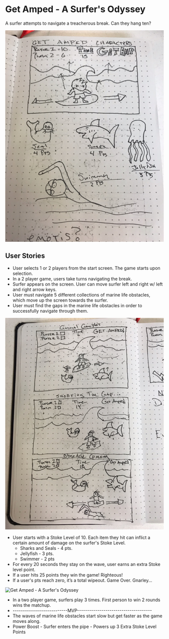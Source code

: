 # Get Amped - A Surfer's Odyssey
A surfer attempts to navigate a treacherous break.  Can they hang ten?

![Get Amped - A Surfer's Odyssey](/images/characters_wireframe.jpg)

## User Stories
* User selects 1 or 2 players from the start screen.  The game starts upon selection.
* In a 2 player game, users take turns navigating the break.
* Surfer appears on the screen.  User can move surfer left and right w/ left and right arrow keys.
* User must navigate 5 different collections of marine life obstacles, which move up the screen towards the surfer.
* User must find the gaps in the marine life obstacles in order to successfully navigate through them.

![Get Amped - A Surfer's Odyssey](/images/gameplay_wireframes.jpg)

* User starts with a Stoke Level of 10.  Each item they hit can inflict a certain amount of damage on the surfer's Stoke Level.
	* Sharks and Seals - 4 pts.
	* Jellyfish - 3 pts.
	* Swimmer - 2 pts
* For every 20 seconds they stay on the wave, user earns an extra Stoke level point. 
* If a user hits 25 points they win the game! Righteous! 
* If a user's pts reach zero, it’s a total wipeout.  Game Over.  Gnarley...

![Get Amped - A Surfer's Odyssey](wipeout-wireframe.jpg)

* In a two player game, surfers play 3 times.  First person to win 2 rounds wins the matchup.
* ---------------------------MVP-------------------------------------
* The waves of marine life obstacles start slow but get faster as the game moves along.
* Power Boost - Surfer enters the pipe - Powers up 3 Extra Stoke Level Points

